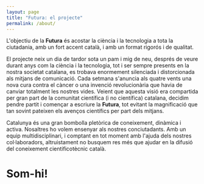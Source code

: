 ```yaml
---
layout: page
title: "Futura: el projecte"
permalink: /about/
---
```

L'objectiu de la **Futura** és acostar la ciència i la tecnologia a tota la ciutadania, amb un fort accent català, i amb un format rigorós i de qualitat.

El projecte neix un dia de tardor sota un pam i mig de neu, després de veure durant anys com la ciència i la tecnologia, tot i ser sempre presents en la nostra societat catalana, es trobava enormement silenciada i distorcionada als mitjans de comunicació. Cada setmana s'anuncia als quatre vents una nova cura contra el càncer o una invenció revolucionària que havia de canviar totalment les nostres vides. Veient que aquesta visió era compartida per gran part de la comunitat científica (i no científica) catalana, decidim pendre partit i començar a escriure la **Futura**, tot evitant la magnificació que tan sovint pateixen els avenços científics per part dels mitjans.

Catalunya és una gran bombolla pletòrica de coneixement, dinàmica i activa. Nosaltres ho volem ensenyar als nostres conciutadants. Amb un equip multidisciplinari, i comptant en tot moment amb l'ajuda dels nostres col·laboradors, altruistament no busquem res més que ajudar en la difusió del coneixement cientificotècnic català.
# Som-hi!
